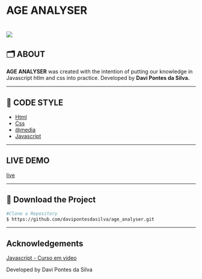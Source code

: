 <h1>AGE ANALYSER</h1>

<h1>
<img src="responsive_html_layout.gif">
</h1>

##  🗂 ABOUT 

 **AGE ANALYSER** was created with the intention of putting our knowledge in Javascript htlm and css
 into practice. Developed by **Davi Pontes da Silva.**
                                                                                                 
---

## 🚀 CODE STYLE 

 - [Html](https://www.w3schools.com/html/html_basic.asp)
 - [Css](https://www.w3schools.com/css/default.asp)
 - [@media](https://css-tricks.com/snippets/css/media-queries-for-standard-devices/)
 - [Javascript](https://www.w3schools.com/js/js_htmldom.asp)
 
 ---
 
## LIVE DEMO 
[live](https://confident-mccarthy-a57620.netlify.app/)
 
 ---
 
 ## 💾 Download the Project 
 
 ```bash
#Clone a Repository
$ https://github.com/davipontesdasilva/age_analyser.git


```

---

## Acknowledgements 

[Javascript - Curso em video](https://www.cursoemvideo.com)

Developed by Davi Pontes da Silva